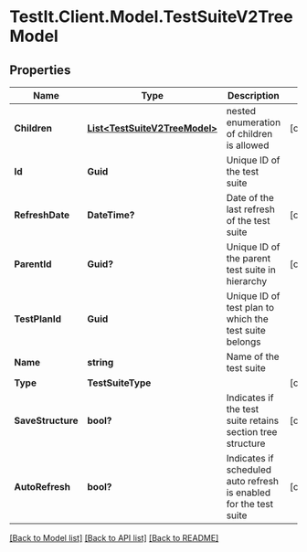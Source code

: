 # TestIt.Client.Model.TestSuiteV2TreeModel

## Properties

Name | Type | Description | Notes
------------ | ------------- | ------------- | -------------
**Children** | [**List&lt;TestSuiteV2TreeModel&gt;**](TestSuiteV2TreeModel.md) | nested enumeration of children is allowed | [optional] 
**Id** | **Guid** | Unique ID of the test suite | 
**RefreshDate** | **DateTime?** | Date of the last refresh of the test suite | [optional] 
**ParentId** | **Guid?** | Unique ID of the parent test suite in hierarchy | [optional] 
**TestPlanId** | **Guid** | Unique ID of test plan to which the test suite belongs | 
**Name** | **string** | Name of the test suite | 
**Type** | **TestSuiteType** |  | [optional] 
**SaveStructure** | **bool?** | Indicates if the test suite retains section tree structure | [optional] 
**AutoRefresh** | **bool?** | Indicates if scheduled auto refresh is enabled for the test suite | [optional] 

[[Back to Model list]](../README.md#documentation-for-models) [[Back to API list]](../README.md#documentation-for-api-endpoints) [[Back to README]](../README.md)

